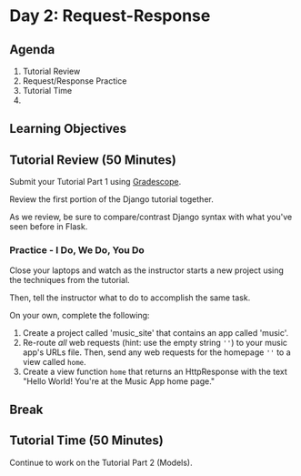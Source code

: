 # Day 2: Request-Response

## Agenda

1. Tutorial Review
1. Request/Response Practice
1. Tutorial Time
1. 

## Learning Objectives

## Tutorial Review (50 Minutes)

Submit your Tutorial Part 1 using [Gradescope](https://gradescope.com).

Review the first portion of the Django tutorial together.

As we review, be sure to compare/contrast Django syntax with what you've seen before in Flask.

### Practice - I Do, We Do, You Do

Close your laptops and watch as the instructor starts a new project using the techniques from the tutorial.

Then, tell the instructor what to do to accomplish the same task.

On your own, complete the following:

1. Create a project called 'music_site' that contains an app called 'music'.
1. Re-route _all_ web requests (hint: use the empty string `''`) to your music app's URLs file. Then, send any web requests for the homepage `''` to a view called `home`.
1. Create a view function `home` that returns an HttpResponse with the text "Hello World! You're at the Music App home page."

## Break

## Tutorial Time (50 Minutes)

Continue to work on the Tutorial Part 2 (Models).
